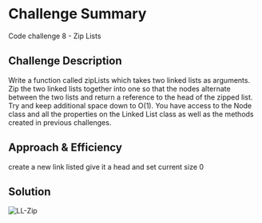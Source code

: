# Challenge Summary

Code challenge 8 - Zip Lists

## Challenge Description

Write a function called zipLists which takes two linked lists as arguments. Zip the two linked lists together into one so that the nodes alternate between the two lists and return a reference to the head of the zipped list. Try and keep additional space down to O(1). You have access to the Node class and all the properties on the Linked List class as well as the methods created in previous challenges.

## Approach & Efficiency

create a new link listed give it a head and set current size 0

## Solution

![LL-Zip](../../../assets/ll-zip.png)
